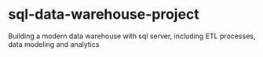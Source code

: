 # sql-data-warehouse-project
Building a modern data warehouse with sql server, including ETL processes, data modeling and analytics
